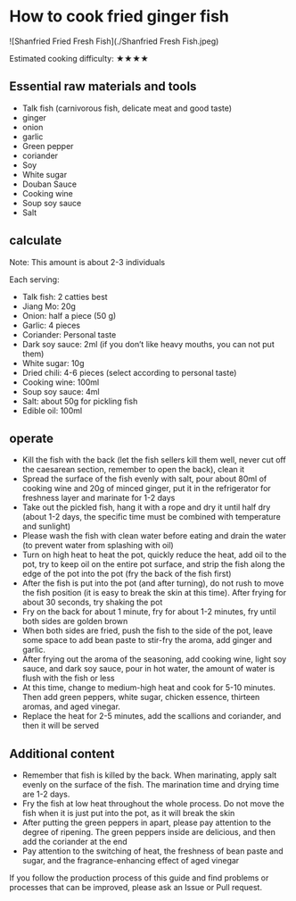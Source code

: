 # How to cook fried ginger fish

![Shanfried Fried Fresh Fish](./Shanfried Fresh Fish.jpeg)

Estimated cooking difficulty: ★★★★

## Essential raw materials and tools

- Talk fish (carnivorous fish, delicate meat and good taste)
- ginger
- onion
- garlic
- Green pepper
- coriander
- Soy
- White sugar
- Douban Sauce
- Cooking wine
- Soup soy sauce
- Salt

## calculate

Note: This amount is about 2-3 individuals

Each serving:

- Talk fish: 2 catties best
- Jiang Mo: 20g
- Onion: half a piece (50 g)
- Garlic: 4 pieces
- Coriander: Personal taste
- Dark soy sauce: 2ml (if you don’t like heavy mouths, you can not put them)
- White sugar: 10g
- Dried chili: 4-6 pieces (select according to personal taste)
- Cooking wine: 100ml
- Soup soy sauce: 4ml
- Salt: about 50g for pickling fish
- Edible oil: 100ml

## operate

- Kill the fish with the back (let the fish sellers kill them well, never cut off the caesarean section, remember to open the back), clean it
- Spread the surface of the fish evenly with salt, pour about 80ml of cooking wine and 20g of minced ginger, put it in the refrigerator for freshness layer and marinate for 1-2 days
- Take out the pickled fish, hang it with a rope and dry it until half dry (about 1-2 days, the specific time must be combined with temperature and sunlight)
- Please wash the fish with clean water before eating and drain the water (to prevent water from splashing with oil)
- Turn on high heat to heat the pot, quickly reduce the heat, add oil to the pot, try to keep oil on the entire pot surface, and strip the fish along the edge of the pot into the pot (fry the back of the fish first)
- After the fish is put into the pot (and after turning), do not rush to move the fish position (it is easy to break the skin at this time). After frying for about 30 seconds, try shaking the pot
- Fry on the back for about 1 minute, fry for about 1-2 minutes, fry until both sides are golden brown
- When both sides are fried, push the fish to the side of the pot, leave some space to add bean paste to stir-fry the aroma, add ginger and garlic.
- After frying out the aroma of the seasoning, add cooking wine, light soy sauce, and dark soy sauce, pour in hot water, the amount of water is flush with the fish or less
- At this time, change to medium-high heat and cook for 5-10 minutes. Then add green peppers, white sugar, chicken essence, thirteen aromas, and aged vinegar.
- Replace the heat for 2-5 minutes, add the scallions and coriander, and then it will be served

## Additional content

- Remember that fish is killed by the back. When marinating, apply salt evenly on the surface of the fish. The marination time and drying time are 1-2 days.
- Fry the fish at low heat throughout the whole process. Do not move the fish when it is just put into the pot, as it will break the skin
- After putting the green peppers in apart, please pay attention to the degree of ripening. The green peppers inside are delicious, and then add the coriander at the end
- Pay attention to the switching of heat, the freshness of bean paste and sugar, and the fragrance-enhancing effect of aged vinegar

If you follow the production process of this guide and find problems or processes that can be improved, please ask an Issue or Pull request.